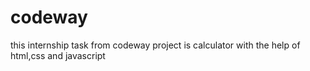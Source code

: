 # codeway
this internship task from codeway project is calculator  with the help of html,css and javascript
